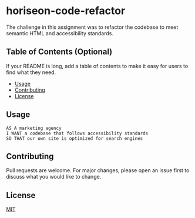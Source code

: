 # horiseon-code-refactor

The challenge in this assignment was to refactor the codebase to meet semantic HTML and accessibility standards.
## Table of Contents (Optional)

If your README is long, add a table of contents to make it easy for users to find what they need.

- [Usage](#usage)
- [Contributing](#contributing)
- [License](#license)

## Usage

```
AS A marketing agency
I WANT a codebase that follows accessibility standards
SO THAT our own site is optimized for search engines

```

## Contributing
Pull requests are welcome. For major changes, please open an issue first to discuss what you would like to change.


## License
[MIT](https://choosealicense.com/licenses/mit/)
